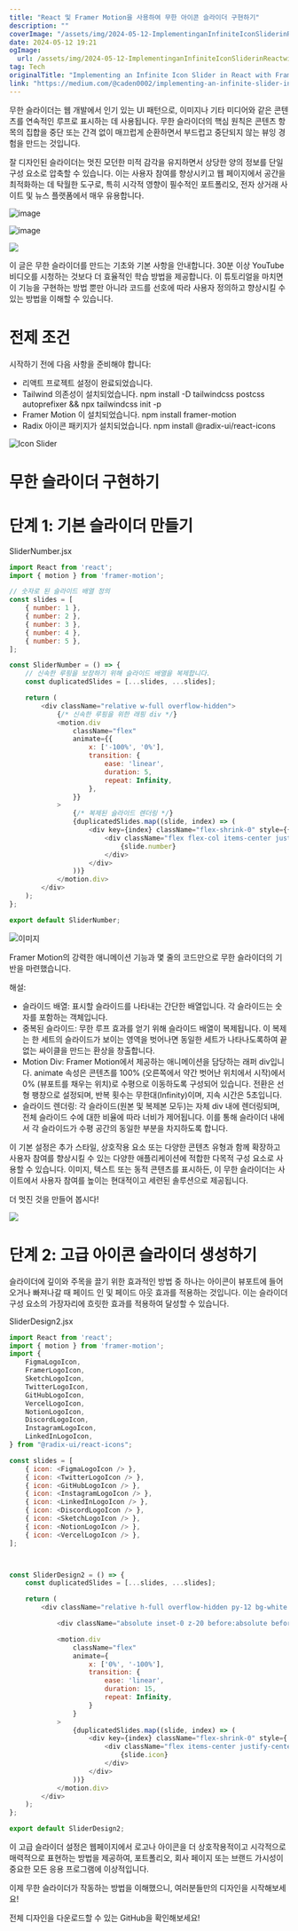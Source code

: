 ```yaml
---
title: "React 및 Framer Motion을 사용하여 무한 아이콘 슬라이더 구현하기"
description: ""
coverImage: "/assets/img/2024-05-12-ImplementinganInfiniteIconSliderinReactwithFramerMotion_0.png"
date: 2024-05-12 19:21
ogImage: 
  url: /assets/img/2024-05-12-ImplementinganInfiniteIconSliderinReactwithFramerMotion_0.png
tag: Tech
originalTitle: "Implementing an Infinite Icon Slider in React with Framer Motion"
link: "https://medium.com/@caden0002/implementing-an-infinite-slider-in-react-with-tailwind-css-and-framer-motion-69173adb31a3"
---
```



무한 슬라이더는 웹 개발에서 인기 있는 UI 패턴으로, 이미지나 기타 미디어와 같은 콘텐츠를 연속적인 루프로 표시하는 데 사용됩니다. 무한 슬라이더의 핵심 원칙은 콘텐츠 항목의 집합을 중단 또는 간격 없이 매끄럽게 순환하면서 부드럽고 중단되지 않는 뷰잉 경험을 만드는 것입니다.

잘 디자인된 슬라이더는 멋진 모던한 미적 감각을 유지하면서 상당한 양의 정보를 단일 구성 요소로 압축할 수 있습니다. 이는 사용자 참여를 향상시키고 웹 페이지에서 공간을 최적화하는 데 탁월한 도구로, 특히 시각적 영향이 필수적인 포트폴리오, 전자 상거래 사이트 및 뉴스 플랫폼에서 매우 유용합니다.

![image](https://miro.medium.com/v2/resize:fit:1200/1*fEvCBFUBUUM-HggRUqK1tQ.gif)

![image](https://miro.medium.com/v2/resize:fit:1400/1*Nz6dhLM2nwazz_7vTR_2rg.gif)



<img src="https://miro.medium.com/v2/resize:fit:1200/1*XQuY6aY78mpNcJ7C8mtZ4Q.gif" />

이 글은 무한 슬라이더를 만드는 기초와 기본 사항을 안내합니다. 30분 이상 YouTube 비디오를 시청하는 것보다 더 효율적인 학습 방법을 제공합니다. 이 튜토리얼을 마치면 이 기능을 구현하는 방법 뿐만 아니라 코드를 선호에 따라 사용자 정의하고 향상시킬 수 있는 방법을 이해할 수 있습니다.

# 전제 조건

시작하기 전에 다음 사항을 준비해야 합니다:



- 리액트 프로젝트 설정이 완료되었습니다.
- Tailwind 의존성이 설치되었습니다. npm install -D tailwindcss postcss autoprefixer && npx tailwindcss init -p
- Framer Motion 이 설치되었습니다. npm install framer-motion
- Radix 아이콘 패키지가 설치되었습니다. npm install @radix-ui/react-icons

![Icon Slider](/assets/img/2024-05-12-ImplementinganInfiniteIconSliderinReactwithFramerMotion_0.png)

# 무한 슬라이더 구현하기

# 단계 1: 기본 슬라이더 만들기



SliderNumber.jsx

```js
import React from 'react';
import { motion } from 'framer-motion';

// 숫자로 된 슬라이드 배열 정의
const slides = [
    { number: 1 },
    { number: 2 },
    { number: 3 },
    { number: 4 },
    { number: 5 },
];

const SliderNumber = () => {
    // 신속한 루핑을 보장하기 위해 슬라이드 배열을 복제합니다.
    const duplicatedSlides = [...slides, ...slides];

    return (
        <div className="relative w-full overflow-hidden">
            {/* 신속한 루핑을 위한 래핑 div */}
            <motion.div
                className="flex"
                animate={{
                    x: ['-100%', '0%'],
                    transition: {
                        ease: 'linear',
                        duration: 5,
                        repeat: Infinity,
                    },
                }}
            >
                {/* 복제된 슬라이드 렌더링 */}
                {duplicatedSlides.map((slide, index) => (
                    <div key={index} className="flex-shrink-0" style={{ width: `${100 / slides.length}%` }}>
                        <div className="flex flex-col items-center justify-center h-full text-6xl">
                            {slide.number}
                        </div>
                    </div>
                ))}
            </motion.div>
        </div>
    );
};

export default SliderNumber;
```

![이미지](https://miro.medium.com/v2/resize:fit:1200/1*gFdYciuJgTYyJj2evLgauw.gif)

Framer Motion의 강력한 애니메이션 기능과 몇 줄의 코드만으로 무한 슬라이더의 기반을 마련했습니다.



해설:

- 슬라이드 배열: 표시할 슬라이드를 나타내는 간단한 배열입니다. 각 슬라이드는 숫자를 포함하는 객체입니다.
- 중복된 슬라이드: 무한 루프 효과를 얻기 위해 슬라이드 배열이 복제됩니다. 이 복제는 한 세트의 슬라이드가 보이는 영역을 벗어나면 동일한 세트가 나타나도록하여 끝없는 싸이클을 만드는 환상을 창출합니다.
- Motion Div: Framer Motion에서 제공하는 애니메이션을 담당하는 래퍼 div입니다. animate 속성은 콘텐츠를 100% (오른쪽에서 약간 벗어난 위치에서 시작)에서 0% (뷰포트를 채우는 위치)로 수평으로 이동하도록 구성되어 있습니다. 전환은 선형 팽창으로 설정되며, 반복 횟수는 무한대(Infinity)이며, 지속 시간은 5초입니다.
- 슬라이드 렌더링: 각 슬라이드(원본 및 복제본 모두)는 자체 div 내에 렌더링되며, 전체 슬라이드 수에 대한 비율에 따라 너비가 제어됩니다. 이를 통해 슬라이더 내에서 각 슬라이드가 수평 공간의 동일한 부분을 차지하도록 합니다.

이 기본 설정은 추가 스타일, 상호작용 요소 또는 다양한 콘텐츠 유형과 함께 확장하고 사용자 참여를 향상시킬 수 있는 다양한 애플리케이션에 적합한 다목적 구성 요소로 사용할 수 있습니다. 이미지, 텍스트 또는 동적 콘텐츠를 표시하든, 이 무한 슬라이더는 사이트에서 사용자 참여를 높이는 현대적이고 세련된 솔루션으로 제공됩니다.

더 멋진 것을 만들어 봅시다!



<img src="https://miro.medium.com/v2/resize:fit:1200/1*fEvCBFUBUUM-HggRUqK1tQ.gif" />

# 단계 2: 고급 아이콘 슬라이더 생성하기

슬라이더에 깊이와 주목을 끌기 위한 효과적인 방법 중 하나는 아이콘이 뷰포트에 들어오거나 빠져나갈 때 페이드 인 및 페이드 아웃 효과를 적용하는 것입니다. 이는 슬라이더 구성 요소의 가장자리에 흐릿한 효과를 적용하여 달성할 수 있습니다.

SliderDesign2.jsx



```js
import React from 'react';
import { motion } from 'framer-motion';
import {
    FigmaLogoIcon,
    FramerLogoIcon,
    SketchLogoIcon,
    TwitterLogoIcon,
    GitHubLogoIcon,
    VercelLogoIcon,
    NotionLogoIcon,
    DiscordLogoIcon,
    InstagramLogoIcon,
    LinkedInLogoIcon,
} from "@radix-ui/react-icons";

const slides = [
    { icon: <FigmaLogoIcon /> },
    { icon: <TwitterLogoIcon /> },
    { icon: <GitHubLogoIcon /> },
    { icon: <InstagramLogoIcon /> },
    { icon: <LinkedInLogoIcon /> },
    { icon: <DiscordLogoIcon /> },
    { icon: <SketchLogoIcon /> },
    { icon: <NotionLogoIcon /> },
    { icon: <VercelLogoIcon /> },
];



const SliderDesign2 = () => {
    const duplicatedSlides = [...slides, ...slides];

    return (
        <div className="relative h-full overflow-hidden py-12 bg-white mx-auto" style={ width: "50%" }>

            <div className="absolute inset-0 z-20 before:absolute before:left-0 before:top-0 before:w-1/4 before:h-full before:bg-gradient-to-r before:from-white before:to-transparent before:filter before:blur-3 after:absolute after:right-0 after:top-0 after:w-1/4 after:h-full after:bg-gradient-to-l after:from-white after:to-transparent after:filter after:blur-3"></div>

            <motion.div
                className="flex"
                animate={
                    x: ['0%', '-100%'],
                    transition: {
                        ease: 'linear',
                        duration: 15,
                        repeat: Infinity,
                    }
                }
            >
                {duplicatedSlides.map((slide, index) => (
                    <div key={index} className="flex-shrink-0" style={ width: `${100 / slides.length}%` }>
                        <div className="flex items-center justify-center h-full">
                            {slide.icon}
                        </div>
                    </div>
                ))}
            </motion.div>
        </div>
    );
};

export default SliderDesign2;
```

이 고급 슬라이더 설정은 웹페이지에서 로고나 아이콘을 더 상호작용적이고 시각적으로 매력적으로 표현하는 방법을 제공하여, 포트폴리오, 회사 페이지 또는 브랜드 가시성이 중요한 모든 응용 프로그램에 이상적입니다.

이제 무한 슬라이더가 작동하는 방법을 이해했으니, 여러분들만의 디자인을 시작해보세요!

전체 디자인을 다운로드할 수 있는 GitHub을 확인해보세요!
